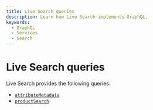 ```yaml
---
title: Live Search queries
description: Learn how Live Search implements GraphQL.
keywords:
  - GraphQL
  - Services
  - Search
---
```


# Live Search queries

Live Search provides the following queries:

* [`attributeMetadata`](./attribute-metadata.md)
* [`productSearch`](./product-search.md)
